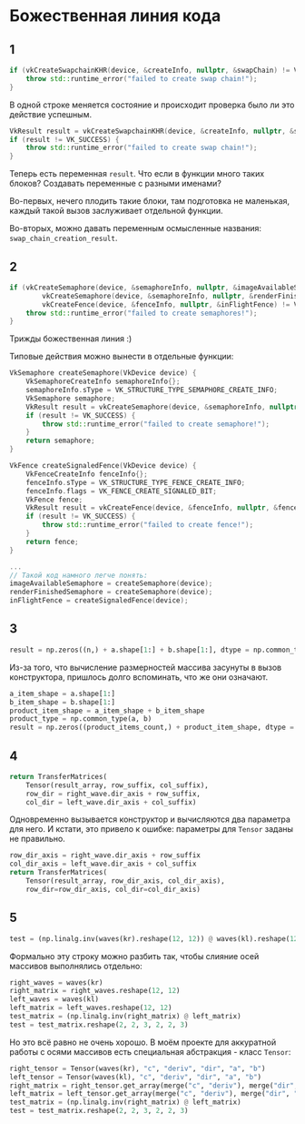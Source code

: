 # Божественная линия кода

## 1
```C++
if (vkCreateSwapchainKHR(device, &createInfo, nullptr, &swapChain) != VK_SUCCESS) {
    throw std::runtime_error("failed to create swap chain!");
}
```
В одной строке меняется состояние и происходит проверка
было ли это действие успешным.
```C++
VkResult result = vkCreateSwapchainKHR(device, &createInfo, nullptr, &swapChain);
if (result != VK_SUCCESS) {
    throw std::runtime_error("failed to create swap chain!");
}
```
Теперь есть переменная `result`.
Что если в функции много таких блоков?
Создавать переменные с разными именами?

Во-первых, нечего плодить такие блоки, там подготовка не маленькая,
каждый такой вызов заслуживает отдельной функции.

Во-вторых, можно давать переменным осмысленные названия: `swap_chain_creation_result`.


## 2
```C++
if (vkCreateSemaphore(device, &semaphoreInfo, nullptr, &imageAvailableSemaphore) != VK_SUCCESS ||
        vkCreateSemaphore(device, &semaphoreInfo, nullptr, &renderFinishedSemaphore) != VK_SUCCESS ||
        vkCreateFence(device, &fenceInfo, nullptr, &inFlightFence) != VK_SUCCESS) {
    throw std::runtime_error("failed to create semaphores!");
}
```
Трижды божественная линия :)

Типовые действия можно вынести в отдельные функции:
```C++
VkSemaphore createSemaphore(VkDevice device) {
    VkSemaphoreCreateInfo semaphoreInfo{};
    semaphoreInfo.sType = VK_STRUCTURE_TYPE_SEMAPHORE_CREATE_INFO;
    VkSemaphore semaphore;
    VkResult result = vkCreateSemaphore(device, &semaphoreInfo, nullptr, &semaphore);
    if (result != VK_SUCCESS) {
        throw std::runtime_error("failed to create semaphore!");
    }
    return semaphore;
}

VkFence createSignaledFence(VkDevice device) {
    VkFenceCreateInfo fenceInfo{};
    fenceInfo.sType = VK_STRUCTURE_TYPE_FENCE_CREATE_INFO;
    fenceInfo.flags = VK_FENCE_CREATE_SIGNALED_BIT;
    VkFence fence;
    VkResult result = vkCreateFence(device, &fenceInfo, nullptr, &fence);
    if (result != VK_SUCCESS) {
        throw std::runtime_error("failed to create fence!");
    }
    return fence;
}

...
// Такой код намного легче понять:
imageAvailableSemaphore = createSemaphore(device);
renderFinishedSemaphore = createSemaphore(device);
inFlightFence = createSignaledFence(device);
```


## 3
```Python
result = np.zeros((n,) + a.shape[1:] + b.shape[1:], dtype = np.common_type(a, b))
```
Из-за того, что вычисление размерностей массива засунуты в вызов конструктора,
пришлось долго вспоминать, что же они означают.
```Python
a_item_shape = a.shape[1:]
b_item_shape = b.shape[1:]
product_item_shape = a_item_shape + b_item_shape
product_type = np.common_type(a, b)
result = np.zeros((product_items_count,) + product_item_shape, dtype = product_type)
```


## 4
```Python
return TransferMatrices(
    Tensor(result_array, row_suffix, col_suffix),
    row_dir = right_wave.dir_axis + row_suffix,
    col_dir = left_wave.dir_axis + col_suffix)
```
Одновременно вызывается конструктор и вычисляются два параметра для него.
И кстати, это привело к ошибке: параметры для `Tensor` заданы не правильно.
```Python
row_dir_axis = right_wave.dir_axis + row_suffix
col_dir_axis = left_wave.dir_axis + col_suffix
return TransferMatrices(
    Tensor(result_array, row_dir_axis, col_dir_axis),
    row_dir=row_dir_axis, col_dir=col_dir_axis)
```

## 5
```Python
test = (np.linalg.inv(waves(kr).reshape(12, 12)) @ waves(kl).reshape(12, 12)).reshape(2, 2, 3, 2, 2, 3)
```
Формально эту строку можно разбить так,
чтобы слияние осей массивов выполнялись отдельно:
```Python
right_waves = waves(kr)
right_matrix = right_waves.reshape(12, 12)
left_waves = waves(kl)
left_matrix = left_waves.reshape(12, 12)
test_matrix = (np.linalg.inv(right_matrix) @ left_matrix)
test = test_matrix.reshape(2, 2, 3, 2, 2, 3)
```
Но это всё равно не очень хорошо.
В моём проекте для аккуратной работы с осями массивов
есть специальная абстракция - класс `Tensor`:
```Python
right_tensor = Tensor(waves(kr), "c", "deriv", "dir", "a", "b")
left_tensor = Tensor(waves(kl), "c", "deriv", "dir", "a", "b")
right_matrix = right_tensor.get_array(merge("c", "deriv"), merge("dir", "a", "b"))
left_matrix = left_tensor.get_array(merge("c", "deriv"), merge("dir", "a", "b"))
test_matrix = (np.linalg.inv(right_matrix) @ left_matrix)
test = test_matrix.reshape(2, 2, 3, 2, 2, 3)
```
